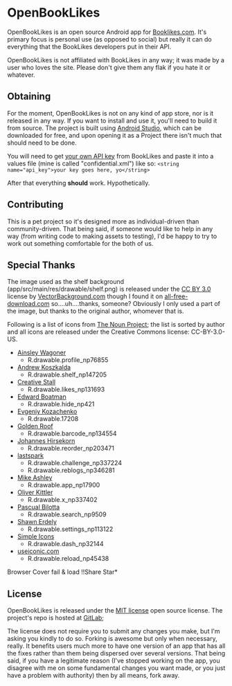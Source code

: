 # OpenBookLikes #

OpenBookLikes is an open source Android app for [Booklikes.com](http://booklikes.com).
It's primary focus is personal use (as opposed to social) but really it can do everything that the
BookLikes developers put in their API.

OpenBookLikes is not affiliated with BookLikes in any way; it was made by a user who loves the site.
Please don't give them any flak if you hate it or whatever.


## Obtaining ##

For the moment, OpenBookLikes is not on any kind of app store, nor is it released in any way.
If you want to install and use it, you'll need to build it from source.
The project is built using [Android Studio](http://developer.android.com/tools/studio/index.html),
which can be downloaded for free, and upon opening it as a Project there isn't much that should need
to be done.

You will need to get [your own API key](http://booklikes.com/dev/myapps) from BookLikes and paste it
into a values file (mine is called "confidential.xml") like so:
```<string name="api_key">your key goes here, yo</string>```

After that everything **should** work. Hypothetically.


## Contributing ##

This is a pet project so it's designed more as individual-driven than community-driven.
That being said, if someone would like to help in any way (from writing code to making assets to
testing), I'd be happy to try to work out something comfortable for the both of us.


## Special Thanks ##

The image used as the shelf background (app/src/main/res/drawable/shelf.png) is released under the
[CC BY 3.0](https://creativecommons.org/licenses/by/3.0/) license by
[VectorBackground.com](http://www.vectorbackground.net/download?id=1454) though I found it on
[all-free-download.com](http://all-free-download.com/free-vector/download/wood_background_texture_277928.html)
so....uh....thanks, someone? Obviously I only used a part of the image, but thanks to the original
author, whomever that is.

Following is a list of icons from [The Noun Project](http://thenounproject.com); the list is sorted
by author and all icons are released under the Creative Commons license: CC-BY-3.0-US.

  - [Ainsley Wagoner](https://thenounproject.com/ainsleywagon)
    - R.drawable.profile_np76855
  - [Andrew Koszkalda](https://thenounproject.com/andrew.koszkalda)
    - R.drawable.shelf_np147205
  - [Creative Stall](https://thenounproject.com/creativestall)
      - R.drawable.likes_np131693
  - [Edward Boatman](https://thenounproject.com/edward)
    - R.drawable.hide_np421
  - [Evgeniy Kozachenko](https://thenounproject.com/ekwo)
    - R.drawable.17208
  - [Golden Roof](https://thenounproject.com/goldenroof)
      - R.drawable.barcode_np134554
  - [Johannes Hirsekorn](https://thenounproject.com/mrheinz)
    - R.drawable.reorder_np203471
  - [lastspark](https://thenounproject.com/lastspark)
      - R.drawable.challenge_np337224
      - R.drawable.reblogs_np346281
  - [Mike Ashley](https://thenounproject.com/mikeashley)
    - R.drawable.app_np17900
  - [Oliver Kittler](https://thenounproject.com/kittler)
    - R.drawable.x_np337402
  - [Pascual Bilotta](https://thenounproject.com/pascual.bilotta)
      - R.drawable.search_np9509
  - [Shawn Erdely](https://thenounproject.com/shawn4)
    - R.drawable.settings_np113122
  - [Simple Icons](https://thenounproject.com/SimpleIcons)
    - R.drawable.dash_np32144
  - [useiconic.com](https://thenounproject.com/useiconic.com)
    - R.drawable.reload_np45438
    
  
Browser
Cover fail & load
!!Share
Star*
    
   



## License ##

OpenBookLikes is released under the [MIT license](https://opensource.org/licenses/MIT) open source
license. The project's repo is hosted at [GitLab](https://gitlab.com/notbryant/openbooklikes);

The license does not require you to submit any changes you make, but I'm asking you kindly to do so.
Forking is awesome but only when necessary, really. It benefits users much more to have one version
of an app that has all the fixes rather than them being dispersed over several versions. That being
said, if you have a legitimate reason (I've stopped working on the app, you disagree with me on
some fundamental changes you want made, or you just have a problem with authority) then by all
means, fork away.
